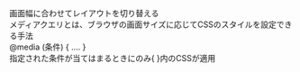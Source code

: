 画面幅に合わせてレイアウトを切り替える  
メディアクエリとは、ブラウザの画面サイズに応じてCSSのスタイルを設定できる手法  
@media (条件) { .... }  
指定された条件が当てはまるときにのみ{ }内のCSSが適用  

